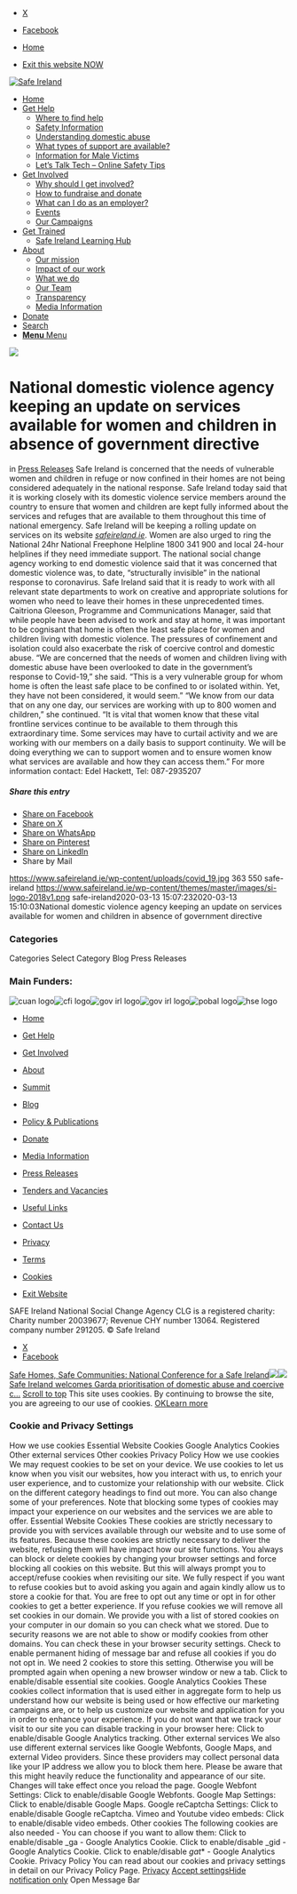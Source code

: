   * [X](https://twitter.com/SAFEIreland "X")
  * [Facebook](https://www.facebook.com/safe.ireland "Facebook")


  * [Home](https://www.safeireland.ie/)
  * [Exit this website NOW](https://www.google.ie/)


[![Safe Ireland](https://www.safeireland.ie/wp-content/themes/master/images/si-logo-2018v1.png)](https://www.safeireland.ie/)
  * [Home](https://www.safeireland.ie/)
  * [Get Help](https://www.safeireland.ie/get-help/)
    * [Where to find help](https://www.safeireland.ie/get-help/where-to-find-help/)
    * [Safety Information](https://www.safeireland.ie/get-help/safety-information/)
    * [Understanding domestic abuse](https://www.safeireland.ie/get-help/understanding-domestic-abuse/)
    * [What types of support are available?](https://www.safeireland.ie/get-help/what-types-of-support-are-available/)
    * [Information for Male Victims](https://www.safeireland.ie/get-help/information-for-male-victims/)
    * [Let’s Talk Tech – Online Safety Tips](https://www.safeireland.ie/lets-talk-tech-online-safety-tips/)
  * [Get Involved](https://www.safeireland.ie/get-involved/)
    * [Why should I get involved?](https://www.safeireland.ie/get-involved/why-should-i-get-involved/)
    * [How to fundraise and donate](https://www.safeireland.ie/get-involved/how-to-fundraise-and-donate/)
    * [What can I do as an employer?](https://www.safeireland.ie/get-involved/what-can-i-do-as-an-employer/)
    * [Events](https://www.safeireland.ie/get-involved/events/)
    * [Our Campaigns](https://www.safeireland.ie/get-involved/our-campaigns/)
  * [Get Trained](https://www.safeireland.ie/national-domestic-violence-agency-keeping-an-update-on-services-available-for-women-and-children-in-absence-of-government-directive/)
    * [Safe Ireland Learning Hub](https://www.safeireland.ie/safe-ireland-learning-hub/)
  * [About](https://www.safeireland.ie/about/)
    * [Our mission](https://www.safeireland.ie/about/our-mission/)
    * [Impact of our work](https://www.safeireland.ie/about/impact-of-our-work/)
    * [What we do](https://www.safeireland.ie/about/what-we-do/)
    * [Our Team](https://www.safeireland.ie/about/our-team/)
    * [Transparency](https://www.safeireland.ie/about/transparency/)
    * [Media Information](https://www.safeireland.ie/about/media-information/)
  * [Donate](https://www.safeireland.ie/get-involved/how-to-fundraise-and-donate/)
  * [Search](https://www.safeireland.ie/national-domestic-violence-agency-keeping-an-update-on-services-available-for-women-and-children-in-absence-of-government-directive/?s=)
  * [ **Menu** Menu ](https://www.safeireland.ie/national-domestic-violence-agency-keeping-an-update-on-services-available-for-women-and-children-in-absence-of-government-directive/)


[![](https://www.safeireland.ie/wp-content/uploads/covid_19.jpg)](https://www.safeireland.ie/wp-content/uploads/covid_19.jpg "covid_19")
# National domestic violence agency keeping an update on services available for women and children in absence of government directive
in [Press Releases](https://www.safeireland.ie/category/press-releases/)
Safe Ireland is concerned that the needs of vulnerable women and children in refuge or now confined in their homes are not being considered adequately in the national response.
Safe Ireland today said that it is working closely with its domestic violence service members around the country to ensure that women and children are kept fully informed about the services and refuges that are available to them throughout this time of national emergency.
Safe Ireland will be keeping a rolling update on services on its website [_safeireland.ie_](https://safeireland.ie/). Women are also urged to ring the National 24hr National Freephone Helpline 1800 341 900 and local 24-hour helplines if they need immediate support. 
The national social change agency working to end domestic violence said that it was concerned that domestic violence was, to date, “structurally invisible” in the national response to coronavirus. Safe Ireland said that it is ready to work with all relevant state departments to work on creative and appropriate solutions for women who need to leave their homes in these unprecedented times.
Caitriona Gleeson, Programme and Communications Manager, said that while people have been advised to work and stay at home, it was important to be cognisant that home is often the least safe place for women and children living with domestic violence. The pressures of confinement and isolation could also exacerbate the risk of coercive control and domestic abuse.
“We are concerned that the needs of women and children living with domestic abuse have been overlooked to date in the government’s response to Covid-19,” she said. “This is a very vulnerable group for whom home is often the least safe place to be confined to or isolated within. Yet, they have not been considered, it would seem.”
“We know from our data that on any one day, our services are working with up to 800 women and children,” she continued. “It is vital that women know that these vital frontline services continue to be available to them through this extraordinary time. Some services may have to curtail activity and we are working with our members on a daily basis to support continuity. We will be doing everything we can to support women and to ensure women know what services are available and how they can access them.”
For more information contact: Edel Hackett, Tel: 087-2935207
##### Share this entry
  * [Share on Facebook](https://www.facebook.com/sharer.php?u=https://www.safeireland.ie/national-domestic-violence-agency-keeping-an-update-on-services-available-for-women-and-children-in-absence-of-government-directive/&t=National%20domestic%C2%A0violence%C2%A0agency%20keeping%20an%20update%20on%20services%C2%A0available%20for%20women%20and%20children%20in%20absence%20of%20government%20directive)
  * [Share on X](https://twitter.com/share?text=National%20domestic%C2%A0violence%C2%A0agency%20keeping%20an%20update%20on%20services%C2%A0available%20for%20women%20and%20children%20in%20absence%20of%20government%20directive&url=https://www.safeireland.ie/?p=7759)
  * [Share on WhatsApp](https://api.whatsapp.com/send?text=https://www.safeireland.ie/national-domestic-violence-agency-keeping-an-update-on-services-available-for-women-and-children-in-absence-of-government-directive/)
  * [Share on Pinterest](https://pinterest.com/pin/create/button/?url=https%3A%2F%2Fwww.safeireland.ie%2Fnational-domestic-violence-agency-keeping-an-update-on-services-available-for-women-and-children-in-absence-of-government-directive%2F&description=National%20domestic%C2%A0violence%C2%A0agency%20keeping%20an%20update%20on%20services%C2%A0available%20for%20women%20and%20children%20in%20absence%20of%20government%20directive&media=https%3A%2F%2Fwww.safeireland.ie%2Fwp-content%2Fuploads%2Fcovid_19.jpg)
  * [Share on LinkedIn](https://linkedin.com/shareArticle?mini=true&title=National%20domestic%C2%A0violence%C2%A0agency%20keeping%20an%20update%20on%20services%C2%A0available%20for%20women%20and%20children%20in%20absence%20of%20government%20directive&url=https://www.safeireland.ie/national-domestic-violence-agency-keeping-an-update-on-services-available-for-women-and-children-in-absence-of-government-directive/)
  * Share by Mail


https://www.safeireland.ie/wp-content/uploads/covid_19.jpg 363 550 safe-ireland https://www.safeireland.ie/wp-content/themes/master/images/si-logo-2018v1.png safe-ireland2020-03-13 15:07:232020-03-13 15:10:03National domestic violence agency keeping an update on services available for women and children in absence of government directive
### Categories
Categories Select Category Blog Press Releases
### Main Funders:
![cuan logo](https://www.safeireland.ie/wp-content/uploads/logo-cuan.png)![cfi logo](https://www.safeireland.ie/wp-content/uploads/logo-cfi.png)![gov irl logo](https://www.safeireland.ie/wp-content/uploads/logo-goi2.png)![gov irl logo](https://www.safeireland.ie/wp-content/uploads/logo-doj.png)![pobal logo](https://www.safeireland.ie/wp-content/uploads/logo-pobal.png)![hse logo](https://www.safeireland.ie/wp-content/uploads/logo-hse.png)
  * [Home](https://www.safeireland.ie/)
  * [Get Help](https://www.safeireland.ie/get-help/)
  * [Get Involved](https://www.safeireland.ie/get-involved/)
  * [About](https://www.safeireland.ie/about/)
  * [Summit](https://www.safeireland.ie/?page_id=3620)
  * [Blog](https://www.safeireland.ie/blog/)


  * [Policy & Publications](https://www.safeireland.ie/policy-publications/)
  * [Donate](https://www.safeireland.ie/get-involved/how-to-fundraise-and-donate/)
  * [Media Information](https://www.safeireland.ie/about/media-information/)
  * [Press Releases](https://www.safeireland.ie/about/media-information/press-releases/)
  * [Tenders and Vacancies](https://www.safeireland.ie/tenders-and-vacancies/)
  * [Useful Links](https://www.safeireland.ie/links/)


  * [Contact Us](https://www.safeireland.ie/contact-us/)
  * [Privacy](https://www.safeireland.ie/privacy/)
  * [Terms](https://www.safeireland.ie/terms/)
  * [Cookies](https://www.safeireland.ie/cookies/)
  * [Exit Website](https://www.google.ie)


SAFE Ireland National Social Change Agency CLG is a registered charity: Charity number 20039677; Revenue CHY number 13064. Registered company number 291205.
© Safe Ireland 
  * [X](https://twitter.com/SAFEIreland "X")
  * [Facebook](https://www.facebook.com/safe.ireland "Facebook")


[Safe Homes, Safe Communities: National Conference for a Safe Ireland![](https://www.safeireland.ie/wp-content/uploads/DSC_7619_1-80x80.jpg)](https://www.safeireland.ie/safe-homes-safe-communities-national-conference-for-a-safe-ireland/)[![](https://www.safeireland.ie/wp-content/uploads/slider-img-1500x630-woman-child-colour-80x80.jpg)Safe Ireland welcomes Garda prioritisation of domestic abuse and coercive c...](https://www.safeireland.ie/safe-ireland-welcomes-garda-prioritisation-of-domestic-abuse-and-coercive-control/)
[Scroll to top](https://www.safeireland.ie/national-domestic-violence-agency-keeping-an-update-on-services-available-for-women-and-children-in-absence-of-government-directive/#top "Scroll to top")
This site uses cookies. By continuing to browse the site, you are agreeing to our use of cookies.
[OK](https://www.safeireland.ie/national-domestic-violence-agency-keeping-an-update-on-services-available-for-women-and-children-in-absence-of-government-directive/)[Learn more](https://www.safeireland.ie/national-domestic-violence-agency-keeping-an-update-on-services-available-for-women-and-children-in-absence-of-government-directive/)
### Cookie and Privacy Settings
How we use cookies
Essential Website Cookies
Google Analytics Cookies
Other external services
Other cookies
Privacy Policy
How we use cookies
We may request cookies to be set on your device. We use cookies to let us know when you visit our websites, how you interact with us, to enrich your user experience, and to customize your relationship with our website. 
Click on the different category headings to find out more. You can also change some of your preferences. Note that blocking some types of cookies may impact your experience on our websites and the services we are able to offer.
Essential Website Cookies
These cookies are strictly necessary to provide you with services available through our website and to use some of its features.
Because these cookies are strictly necessary to deliver the website, refusing them will have impact how our site functions. You always can block or delete cookies by changing your browser settings and force blocking all cookies on this website. But this will always prompt you to accept/refuse cookies when revisiting our site.
We fully respect if you want to refuse cookies but to avoid asking you again and again kindly allow us to store a cookie for that. You are free to opt out any time or opt in for other cookies to get a better experience. If you refuse cookies we will remove all set cookies in our domain.
We provide you with a list of stored cookies on your computer in our domain so you can check what we stored. Due to security reasons we are not able to show or modify cookies from other domains. You can check these in your browser security settings.
Check to enable permanent hiding of message bar and refuse all cookies if you do not opt in. We need 2 cookies to store this setting. Otherwise you will be prompted again when opening a new browser window or new a tab.
Click to enable/disable essential site cookies.
Google Analytics Cookies
These cookies collect information that is used either in aggregate form to help us understand how our website is being used or how effective our marketing campaigns are, or to help us customize our website and application for you in order to enhance your experience.
If you do not want that we track your visit to our site you can disable tracking in your browser here:
Click to enable/disable Google Analytics tracking.
Other external services
We also use different external services like Google Webfonts, Google Maps, and external Video providers. Since these providers may collect personal data like your IP address we allow you to block them here. Please be aware that this might heavily reduce the functionality and appearance of our site. Changes will take effect once you reload the page.
Google Webfont Settings:
Click to enable/disable Google Webfonts.
Google Map Settings:
Click to enable/disable Google Maps.
Google reCaptcha Settings:
Click to enable/disable Google reCaptcha.
Vimeo and Youtube video embeds:
Click to enable/disable video embeds.
Other cookies
The following cookies are also needed - You can choose if you want to allow them:
Click to enable/disable _ga - Google Analytics Cookie.
Click to enable/disable _gid - Google Analytics Cookie.
Click to enable/disable _gat_* - Google Analytics Cookie.
Privacy Policy
You can read about our cookies and privacy settings in detail on our Privacy Policy Page. 
[Privacy](https://www.safeireland.ie/privacy/)
[Accept settings](https://www.safeireland.ie/national-domestic-violence-agency-keeping-an-update-on-services-available-for-women-and-children-in-absence-of-government-directive/ "Allow to use cookies, you always can modify used cookies and services")[Hide notification only](https://www.safeireland.ie/national-domestic-violence-agency-keeping-an-update-on-services-available-for-women-and-children-in-absence-of-government-directive/ "Do not allow to use cookies or services - some functionality on our site might not work as expected.")
Open Message Bar
